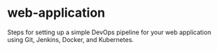# web-application
 Steps for setting up a simple DevOps pipeline for your web application using Git, Jenkins, Docker, and Kubernetes.

